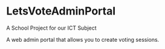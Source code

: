 ﻿# LetsVoteAdminPortal

A School Project for our ICT Subject

A web admin portal that allows you to create voting sessions.
